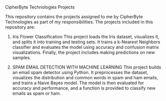 CipherByte Technologies Projects

This repository contains the projects assigned to me by CipherByte Technologies as part of my responsibilities. The projects included in this repository are:

1. Iris Flower Classification
This project loads the Iris dataset, visualizes it, and splits it into training and testing sets. It trains a k-Nearest Neighbors classifier and evaluates the model using accuracy and confusion matrix visualizations. Finally, the project includes making predictions on new samples.

2. SPAM EMAIL DETECTION WITH MACHINE LEARNING
This project builds an email spam detector using Python. It preprocesses the dataset, visualizes the distribution and common words in spam and ham emails, and trains a Naive Bayes model. The model is then evaluated for accuracy and performance, and a function is provided to classify new emails as spam or ham.

